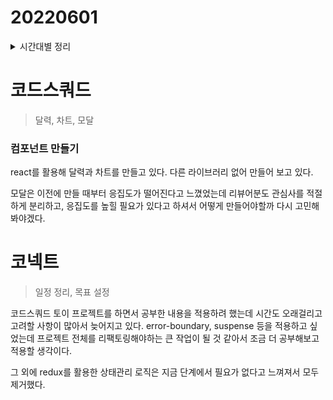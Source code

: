 # 20220601

<details>
<summary>시간대별 정리</summary>

### 오후

코드스쿼드

- canvas로 차트 그리기

### 저녁

코넥트

- 일정정리
- 관심글 및 읽은 목록 페이지 만들기
</details>

# 코드스쿼드

> 달력, 차트, 모달

### 컴포넌트 만들기

react를 활용해 달력과 차트를 만들고 있다. 다른 라이브러리 없어 만들어 보고 있다.

모달은 이전에 만들 때부터 응집도가 떨어진다고 느꼈었는데 리뷰어분도 관심사를 적절하게 분리하고, 응집도를 높힐 필요가 있다고 하셔서 어떻게 만들어야할까 다시 고민해봐야겠다.

# 코넥트

> 일정 정리, 목표 설정

코드스쿼드 토이 프로젝트를 하면서 공부한 내용을 적용하려 했는데 시간도 오래걸리고 고려할 사항이 많아서 늦어지고 있다. error-boundary, suspense 등을 적용하고 싶었는데 프로젝트 전체를 리팩토링해야하는 큰 작업이 될 것 같아서 조금 더 공부해보고 적용할 생각이다.

그 외에 redux를 활용한 상태관리 로직은 지금 단계에서 필요가 없다고 느껴져서 모두 제거했다.

